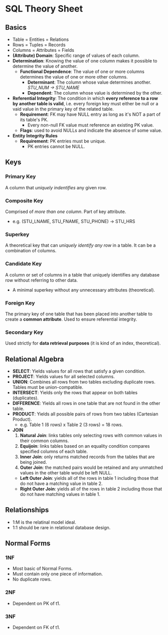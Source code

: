 # SQL Theory Sheet
## Basics
- Table = Entities = Relations
- Rows = Tuples = Records
- Columns = Attributes = Fields
- **(Attribute) Domain**: Specific range of values of each column.
- **Determination**: Knowing the value of one column makes it possible to determine the value of another.  
  - **Functional Dependence**: The value of one or more columns determines the value of one or more other columns.  
    - **Determinant**: The column whose value determines another.  
                      *STU_NUM -> STU_NAME*
    - **Dependent**: The column whose value is determined by the other.  
- **Referential Integrity**: The condition in which **every reference to a row by another table is valid**, i.e. every foreign key must either be null or a vaid value in the primary key of the related table.  
  - **Requirement**: FK may have NULL entry as long as it's NOT a part of its table's PK.
    - Every non-null FK value must reference an existing PK value.  
  - **Flags**: used to avoid NULLs and indicate the absence of some value.  
- **Entity Integrity Rules**  
  - **Requirement**: PK entries must be unique.
    - PK entries cannot be NULL.
## Keys
### Primary Key
A column that *uniquely indentifies* any given row.
### Composite Key
Comprised of *more than one column*. Part of key attribute.  
- e.g. (STU_LNAME, STU_FNAME, STU_PHONE) -> STU_HRS
### Superkey
A theoretical key that can *uniquely identify any row* in a table. It can be a combination of columns. 
### Candidate Key
A column or set of columns in a table that uniquely identifies any database row without referring to other data.
  - A minimal superkey without any unnecessary attributes (theoretical).
### Foreign Key
The primary key of one table that has been placed into another table to create a **common attribute**. Used to ensure referential integrity.
### Secondary Key
Used strictly for **data retrieval purposes** (it is kind of an index, theoretical).

## Relational Algebra
- **SELECT**: Yields values for all rows that satisfy a given condition.
- **PROJECT**: Yields values for all selected columns.
- **UNION**: Combines all rows from two tables excluding duplicate rows. Tables must be union-compatible.
- **INTERSECT**: Yields only the rows that appear on both tables (duplicates).
- **DIFFERENCE**: Yields all rows in one table that are not found in the other table.
- **PRODUCT**: Yields all possible pairs of rows from two tables (Cartesian Product).  
  - e.g. Table 1 (6 rows) x Table 2 (3 rows) = 18 rows. 
- **JOIN**
  1. **Natural Join**: links tables only selecting rows with common values in their common columns.
  2. **Equijoin**: links tables based on an equality condition compares specified columns of each table.
  3. **Inner Join**: only returns matched records from the tables that are being joined.
  4. **Outer Join**: the matched pairs would be retained and any unmatched values in the other table would be left NULL.  
    - **Left Outer Join**: yields all of the rows in table 1 including those that do not have a matching value in table 2.
    - **Right Outer Join**: yields all of the rows in table 2 including those that do not have matching values in table 1.
    
## Relationships
- 1:M is the relatinal model ideal.
- 1:1 should be rare in relational database design.

## Normal Forms
### 1NF
- Most basic of Normal Forms.
- Must contain only one piece of information.
- No duplicate rows.

### 2NF
- Dependent on PK of t1.

### 3NF
- Dependent on FK of t1.
